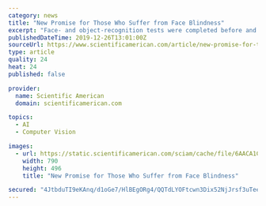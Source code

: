 ```yaml
---
category: news
title: "New Promise for Those Who Suffer from Face Blindness"
excerpt: "Face- and object-recognition tests were completed before and after the training period. Compared with those in a control condition (children who played only the traditional version of Guess Who? at the same intervals), those who played the modified game ..."
publishedDateTime: 2019-12-26T13:01:00Z
sourceUrl: https://www.scientificamerican.com/article/new-promise-for-those-who-suffer-from-face-blindness/
type: article
quality: 24
heat: 24
published: false

provider:
  name: Scientific American
  domain: scientificamerican.com

topics:
  - AI
  - Computer Vision

images:
  - url: https://static.scientificamerican.com/sciam/cache/file/6AACA1CF-9549-4836-AB770AFCAA3F4C01.jpg
    width: 790
    height: 496
    title: "New Promise for Those Who Suffer from Face Blindness"

secured: "4JtbduTI9eKAnq/d1oGe7/HlBEgORg4/QQTdLYOFtcwn3Dix52NjJrsf3uTeeexYiJbEW5fuw/pn5mMGZe1YcfUOqtQPOZlPkwrqbK5G3tbLVQb+K0IVDxINO5RF3tZF5wSydKFyPqUj1kDEwgxBlTLEnpf5Rh3+0kwoCzQSyeNSlPv0hfcNOcPCsgtnxIP8CaXpu35E9Hgey06kRYeD+6DCZaqpXguq0GdoSUmeGh7D0eC4bWdRTA1grIMwhsOXZxfDwI2K0k9YEUxuBFhyyNF9hvZ9/8WowkTBgVqZhPs=;TqyM/++t91qiLfwrLL1L/g=="
---
```


